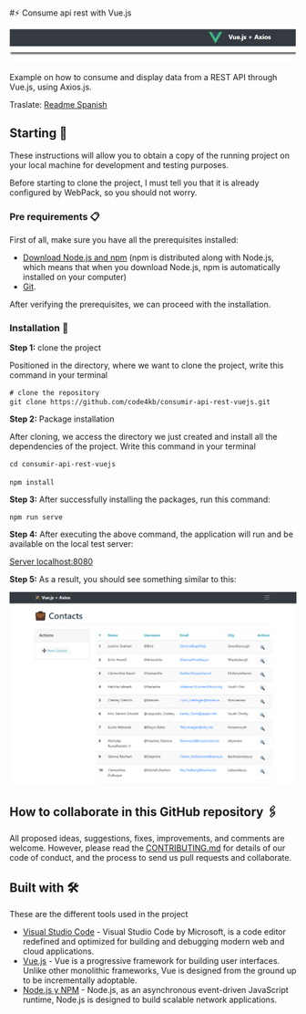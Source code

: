 #⚡ Consume api rest with Vue.js

![GitHub repo](https://raw.githubusercontent.com/code4kb/consumir-api-rest-vuejs/master/src/assets/header-vue.png "Repo")


Example on how to consume and display data from a REST API through Vue.js, using Axios.js. 

Traslate:  [Readme Spanish](README.es.md)

## Starting 🚀

These instructions will allow you to obtain a copy of the running project on your local machine for development and testing purposes.

Before starting to clone the project, I must tell you that it is already configured by WebPack, so you should not worry.

### Pre requirements 📋

First of all, make sure you have all the prerequisites installed:

- [Download Node.js and npm](https://nodejs.org/en/download/) (npm is distributed along with Node.js, which means that when you download Node.js, npm is automatically installed on your computer)
- [Git](https://git-scm.com/).

After verifying the prerequisites, we can proceed with the installation.

### Installation 🔧

**Step 1:** clone the project

Positioned in the directory, where we want to clone the project, write this command in your terminal

```
# clone the repository
git clone https://github.com/code4kb/consumir-api-rest-vuejs.git

```

**Step 2:**  Package installation

After cloning, we access the directory we just created and install all the dependencies of the project. Write this command in your terminal

```
cd consumir-api-rest-vuejs

npm install
```

**Step 3:** After successfully installing the packages, run this command:

```
npm run serve

```

**Step 4:** After executing the above command, the application will run and be available on the local test server:

[Server localhost:8080](http://localhost:8080)


**Step 5:** As a result, you should see something similar to this:



![GitHub repo](https://raw.githubusercontent.com/code4kb/consumir-api-rest-vuejs/master/src/assets/list-users.png "Repo")


## How to collaborate in this GitHub repository 🖇️

All proposed ideas, suggestions, fixes, improvements, and comments are welcome. However, please read the  [CONTRIBUTING.md](https://github.com/code4kb/consumir-api-rest-vuejs/blob/master/CONTRIBUTING.md) 
for details of our code of conduct, and the process to send us pull requests and collaborate.


## Built with 🛠️

These are the different tools used in the project

* [Visual Studio Code](https://code.visualstudio.com/) - Visual Studio Code by Microsoft, is a code editor redefined and optimized for building and debugging modern web and cloud applications.
* [Vue.js](https://vuejs.org/) - Vue is a progressive framework for building user interfaces. Unlike other monolithic frameworks, Vue is designed from the ground up to be incrementally adoptable.
* [Node.js y NPM](https://nodejs.org/es/) - Node.js, as an asynchronous event-driven JavaScript runtime, Node.js is designed to build scalable network applications.
